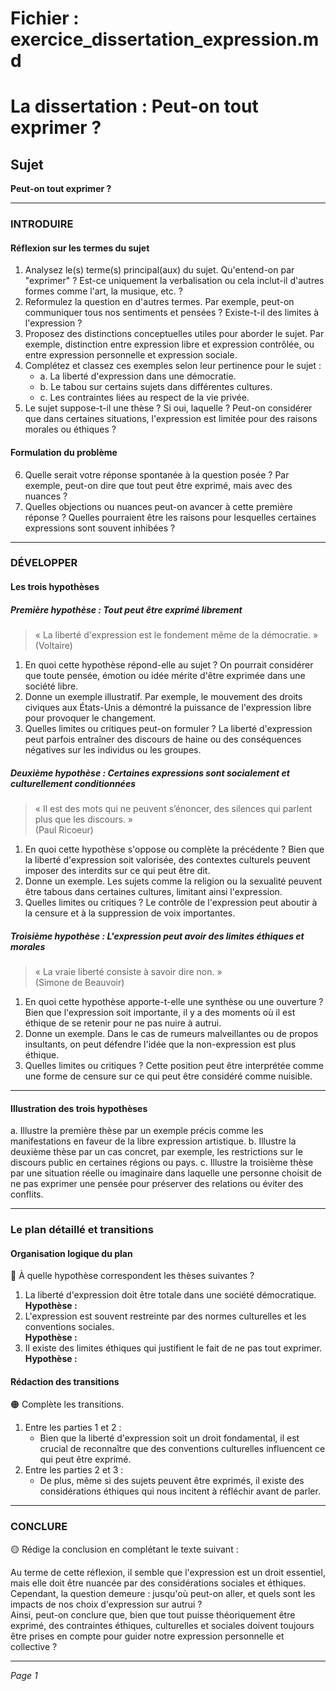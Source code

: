 # Fichier : exercice_dissertation_expression.md

# La dissertation : Peut-on tout exprimer ?

## Sujet
**Peut-on tout exprimer ?**

---

### INTRODUIRE

#### Réflexion sur les termes du sujet

1. Analysez le(s) terme(s) principal(aux) du sujet. Qu'entend-on par "exprimer" ? Est-ce uniquement la verbalisation ou cela inclut-il d'autres formes comme l'art, la musique, etc. ?
2. Reformulez la question en d'autres termes. Par exemple, peut-on communiquer tous nos sentiments et pensées ? Existe-t-il des limites à l'expression ?
3. Proposez des distinctions conceptuelles utiles pour aborder le sujet. Par exemple, distinction entre expression libre et expression contrôlée, ou entre expression personnelle et expression sociale.
4. Complétez et classez ces exemples selon leur pertinence pour le sujet :
   - a. La liberté d'expression dans une démocratie.
   - b. Le tabou sur certains sujets dans différentes cultures.
   - c. Les contraintes liées au respect de la vie privée.
5. Le sujet suppose-t-il une thèse ? Si oui, laquelle ? Peut-on considérer que dans certaines situations, l'expression est limitée pour des raisons morales ou éthiques ?

#### Formulation du problème

6. Quelle serait votre réponse spontanée à la question posée ? Par exemple, peut-on dire que tout peut être exprimé, mais avec des nuances ?
7. Quelles objections ou nuances peut-on avancer à cette première réponse ? Quelles pourraient être les raisons pour lesquelles certaines expressions sont souvent inhibées ?

---

### DÉVELOPPER

#### Les trois hypothèses

##### Première hypothèse : Tout peut être exprimé librement

> « La liberté d'expression est le fondement même de la démocratie. »  
> (Voltaire)

1. En quoi cette hypothèse répond-elle au sujet ? On pourrait considérer que toute pensée, émotion ou idée mérite d'être exprimée dans une société libre.
2. Donne un exemple illustratif. Par exemple, le mouvement des droits civiques aux États-Unis a démontré la puissance de l'expression libre pour provoquer le changement.
3. Quelles limites ou critiques peut-on formuler ? La liberté d'expression peut parfois entraîner des discours de haine ou des conséquences négatives sur les individus ou les groupes.

##### Deuxième hypothèse : Certaines expressions sont socialement et culturellement conditionnées

> « Il est des mots qui ne peuvent s’énoncer, des silences qui parlent plus que les discours. »  
> (Paul Ricoeur)

1. En quoi cette hypothèse s'oppose ou complète la précédente ? Bien que la liberté d'expression soit valorisée, des contextes culturels peuvent imposer des interdits sur ce qui peut être dit.
2. Donne un exemple. Les sujets comme la religion ou la sexualité peuvent être tabous dans certaines cultures, limitant ainsi l'expression.
3. Quelles limites ou critiques ? Le contrôle de l'expression peut aboutir à la censure et à la suppression de voix importantes.

##### Troisième hypothèse : L'expression peut avoir des limites éthiques et morales

> « La vraie liberté consiste à savoir dire non. »  
> (Simone de Beauvoir)

1. En quoi cette hypothèse apporte-t-elle une synthèse ou une ouverture ? Bien que l'expression soit importante, il y a des moments où il est éthique de se retenir pour ne pas nuire à autrui.
2. Donne un exemple. Dans le cas de rumeurs malveillantes ou de propos insultants, on peut défendre l'idée que la non-expression est plus éthique.
3. Quelles limites ou critiques ? Cette position peut être interprétée comme une forme de censure sur ce qui peut être considéré comme nuisible.

---

#### Illustration des trois hypothèses

a. Illustre la première thèse par un exemple précis comme les manifestations en faveur de la libre expression artistique.
b. Illustre la deuxième thèse par un cas concret, par exemple, les restrictions sur le discours public en certaines régions ou pays.
c. Illustre la troisième thèse par une situation réelle ou imaginaire dans laquelle une personne choisit de ne pas exprimer une pensée pour préserver des relations ou éviter des conflits.

---

### Le plan détaillé et transitions

#### Organisation logique du plan

🔴 À quelle hypothèse correspondent les thèses suivantes ?

1. La liberté d'expression doit être totale dans une société démocratique.  
   **Hypothèse :**
2. L'expression est souvent restreinte par des normes culturelles et les conventions sociales.  
   **Hypothèse :**
3. Il existe des limites éthiques qui justifient le fait de ne pas tout exprimer.  
   **Hypothèse :**

#### Rédaction des transitions

🟠 Complète les transitions.

1. Entre les parties 1 et 2 :  
   - Bien que la liberté d'expression soit un droit fondamental, il est crucial de reconnaître que des conventions culturelles influencent ce qui peut être exprimé.
2. Entre les parties 2 et 3 :  
   - De plus, même si des sujets peuvent être exprimés, il existe des considérations éthiques qui nous incitent à réfléchir avant de parler.

---

### CONCLURE

🟡 Rédige la conclusion en complétant le texte suivant :

Au terme de cette réflexion, il semble que l'expression est un droit essentiel, mais elle doit être nuancée par des considérations sociales et éthiques.  
Cependant, la question demeure : jusqu'où peut-on aller, et quels sont les impacts de nos choix d'expression sur autrui ?  
Ainsi, peut-on conclure que, bien que tout puisse théoriquement être exprimé, des contraintes éthiques, culturelles et sociales doivent toujours être prises en compte pour guider notre expression personnelle et collective ? 

--- 

*Page 1*
